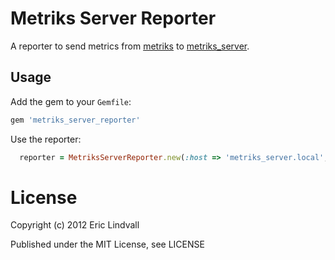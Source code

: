 # Metriks Server Reporter

A reporter to send metrics from [metriks][] to [metriks_server][].


## Usage

Add the gem to your `Gemfile`:

``` ruby
gem 'metriks_server_reporter'
```

Use the reporter:

``` ruby
  reporter = MetriksServerReporter.new(:host => 'metriks_server.local', :port => 3331)
```


# License

Copyright (c) 2012 Eric Lindvall

Published under the MIT License, see LICENSE

[metriks]: https://github.com/eric/metriks
[metriks_server]: https://github.com/eric/metriks_server
